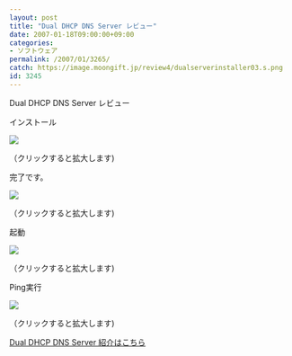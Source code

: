 ```yaml
---
layout: post
title: "Dual DHCP DNS Server レビュー"
date: 2007-01-18T09:00:00+09:00
categories:
- ソフトウェア
permalink: /2007/01/3265/
catch: https://image.moongift.jp/review4/dualserverinstaller03.s.png
id: 3245
---
```

Dual DHCP DNS Server レビュー  
<!--more-->

インストール

  

[![](https://image.moongift.jp/review4/dualserverinstaller01.s.png)](https://image.moongift.jp/review4/dualserverinstaller01.png)  
  
（クリックすると拡大します)

  

完了です。

  

[![](https://image.moongift.jp/review4/dualserverinstaller02.s.png)](https://image.moongift.jp/review4/dualserverinstaller02.png)  
  
（クリックすると拡大します)

  

起動

  

[![](https://image.moongift.jp/review4/dualserverinstaller03.s.png)](https://image.moongift.jp/review4/dualserverinstaller03.png)  
  
（クリックすると拡大します)

  

Ping実行

  

[![](https://image.moongift.jp/review4/dualserverinstaller04.s.png)](https://image.moongift.jp/review4/dualserverinstaller04.png)  
  
（クリックすると拡大します)

  

[Dual DHCP DNS Server 紹介はこちら](http://oss.moongift.jp/intro/i-3261.html)

